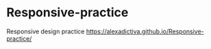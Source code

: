 # Responsive-practice
Responsive design practice
https://alexadictiva.github.io/Responsive-practice/
